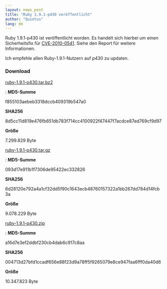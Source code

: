 ```yaml
---
layout: news_post
title: "Ruby 1.9.1-p430 veröffentlicht"
author: "Quintus"
lang: de
---
```


Ruby 1.9.1-p430 ist veröffentlicht worden. Es handelt sich hierbei um
einen Sicherheitsfix für [CVE-2010-0541][1]. Siehe den Report für
weitere Informationen.

Ich empfehle allen Ruby-1.9.1-Nutzern auf p430 zu updaten.

### Download

[ruby-1.9.1-p430.tar.bz2][2]

: **MD5-Summe**

  f855103aebeb3318dccb409319b547a0

  **SHA256**

  8d5cc11d819e476fb651db783f714cc4100922f47447f7acdce87ed769cf9d97

  **Größe**

  7\.299.829 Byte

[ruby-1.9.1-p430.tar.gz][3]

: **MD5-Summe**

  093d17e911b1f7306de95422ec332826

  **SHA256**

  6d28120e792a4a1cf32dd5f90c1643ecb48760157322a1bb267dd784d14fcb3a

  **Größe**

  9\.078.229 Byte

[ruby-1.9.1-p430.zip][4]

: **MD5-Summe**

  a16d7e3ef2ddbf230cb4dab6c917c8aa

  **SHA256**

  004713d27bfd1ccadf656e88f23d9a78ff5f9265079e8ce947faa6fff0da40d6

  **Größe**

  10\.347.823 Byte



[1]: http://www.ruby-lang.org/de/news/2010/08/24/xss-in-webrick-cve-2010-0541/ 
[2]: ftp://ftp.ruby-lang.org/pub/ruby/1.9/ruby-1.9.1-p430.tar.bz2 
[3]: ftp://ftp.ruby-lang.org/pub/ruby/1.9/ruby-1.9.1-p430.tar.gz 
[4]: ftp://ftp.ruby-lang.org/pub/ruby/1.9/ruby-1.9.1-p430.zip 
